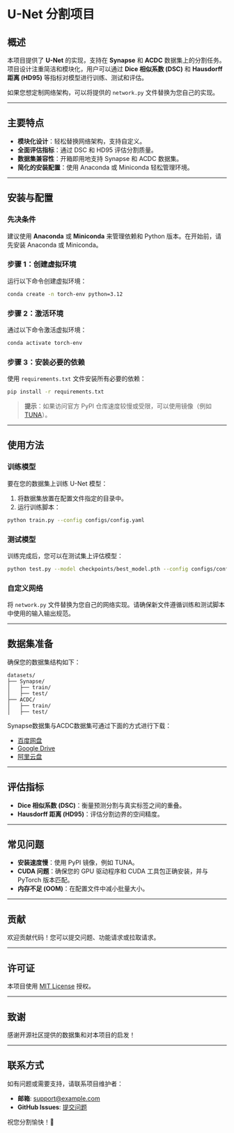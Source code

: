 # U-Net 分割项目

## 概述
本项目提供了 **U-Net** 的实现，支持在 **Synapse** 和 **ACDC** 数据集上的分割任务。项目设计注重简洁和模块化，用户可以通过 **Dice 相似系数 (DSC)** 和 **Hausdorff 距离 (HD95)** 等指标对模型进行训练、测试和评估。

如果您想定制网络架构，可以将提供的 `network.py` 文件替换为您自己的实现。

---

## 主要特点
- **模块化设计**：轻松替换网络架构，支持自定义。
- **全面评估指标**：通过 DSC 和 HD95 评估分割质量。
- **数据集兼容性**：开箱即用地支持 Synapse 和 ACDC 数据集。
- **简化的安装配置**：使用 Anaconda 或 Miniconda 轻松管理环境。

---

## 安装与配置

### 先决条件
建议使用 **Anaconda** 或 **Miniconda** 来管理依赖和 Python 版本。在开始前，请先安装 Anaconda 或 Miniconda。

### 步骤 1：创建虚拟环境
运行以下命令创建虚拟环境：

```bash
conda create -n torch-env python=3.12
```

### 步骤 2：激活环境
通过以下命令激活虚拟环境：

```bash
conda activate torch-env
```

### 步骤 3：安装必要的依赖
使用 `requirements.txt` 文件安装所有必要的依赖：

```bash
pip install -r requirements.txt
```

> **提示**：如果访问官方 PyPI 仓库速度较慢或受限，可以使用镜像（例如 [TUNA](https://mirrors.tuna.tsinghua.edu.cn/help/pypi/)）。

---

## 使用方法

### 训练模型
要在您的数据集上训练 U-Net 模型：
1. 将数据集放置在配置文件指定的目录中。
2. 运行训练脚本：

```bash
python train.py --config configs/config.yaml
```

### 测试模型
训练完成后，您可以在测试集上评估模型：

```bash
python test.py --model checkpoints/best_model.pth --config configs/config.yaml
```

### 自定义网络
将 `network.py` 文件替换为您自己的网络实现。请确保新文件遵循训练和测试脚本中使用的输入输出规范。

---

## 数据集准备
确保您的数据集结构如下：
```
datasets/
├── Synapse/
│   ├── train/
│   ├── test/
├── ACDC/
│   ├── train/
│   ├── test/
```

Synapse数据集与ACDC数据集可通过下面的方式进行下载：
* [百度网盘](https://pan.baidu.com/s/123)
* [Google Drive](https://drive.google.com)
* [阿里云盘](https://drive.aliyun.com)

---

## 评估指标
- **Dice 相似系数 (DSC)**：衡量预测分割与真实标签之间的重叠。
- **Hausdorff 距离 (HD95)**：评估分割边界的空间精度。

---

## 常见问题
- **安装速度慢**：使用 PyPI 镜像，例如 TUNA。
- **CUDA 问题**：确保您的 GPU 驱动程序和 CUDA 工具包正确安装，并与 PyTorch 版本匹配。
- **内存不足 (OOM)**：在配置文件中减小批量大小。

---

## 贡献
欢迎贡献代码！您可以提交问题、功能请求或拉取请求。

---

## 许可证
本项目使用 [MIT License](LICENSE) 授权。

---

## 致谢
感谢开源社区提供的数据集和对本项目的启发！

---

## 联系方式
如有问题或需要支持，请联系项目维护者：
- **邮箱**: support@example.com
- **GitHub Issues**: [提交问题](https://github.com/your-repo/issues)

祝您分割愉快！🚀